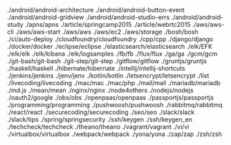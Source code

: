 ./android/android-architecture
./android/android-button-event
./android/android-gridview
./android/android-studio-errs
./android/android-study
./apns/apns
./article/springcamp2015
./article/webrtc2015
./aws/aws-cli
./aws/aws-start
./aws/aws
./aws/ec2
./aws/storage
./bosh/bosh
./ci/auto-deploy
./cloudfoundry/cloudfoundry
./cpp/cpp
./django/django
./docker/docker
./eclipse/eclipse
./elasticsearch/elasticsearch
./elk/EFK
./elk/elk
./elk/kibana
./elk/logsamples
./fb/fb
./flux/flux
./ga/ga
./gcm/gcm
./git-bash/git-bash
./git-step/git-step
./gitflow/gitflow
./gruntjs/gruntjs
./haskell/haskell
./hibernate/hibernate
./intellij/intellij-shortcuts
./jenkins/jenkins
./jenv/jenv
./kotlin/kotlin
./letsencrypt/letsencrypt
./list
./livecoding/livecoding
./mac/mac
./mac/php
./mail/mail
./mariadb/mariadb
./md.js
./mean/mean
./nginx/nginx
./node4others
./nodejs/nodejs
./oauth2/google
./obs/obs
./openpaas/openpaas
./passportjs/passportjs
./programming/programming
./pushwoosh/pushwoosh
./rabbitmq/rabbitmq
./react/react
./securecoding/securecoding
./seo/seo
./slack/slack
./slack/tips
./spring/springsecurity
./ssh/keygen
./ssh/keygen_en
./techcheck/techcheck
./theano/theano
./vagrant/vagrant
./vi/vi
./virtualbox/virtualbox
./webpack/webpack
./yona/yona
./zap/zap
./zsh/zsh
